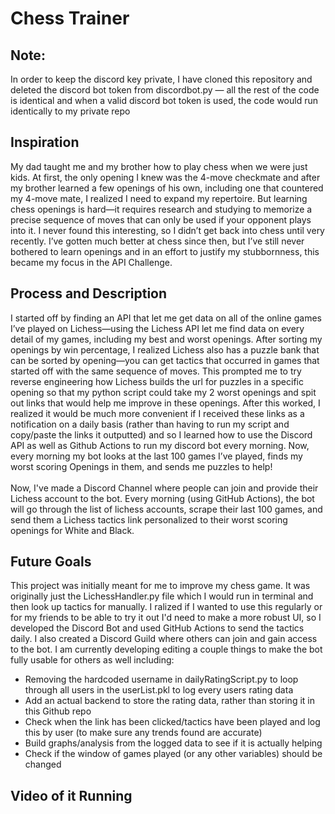 # Chess Trainer

## Note: 
In order to keep the discord key private, I have cloned this repository and deleted the discord bot token from discordbot.py — all the rest of the code is identical and when a valid discord bot token is used, the code would run identically to my private repo 

## Inspiration
My dad taught me and my brother how to play chess when we were just kids. At first, the only opening I knew was the 4-move checkmate and after my brother learned a few openings of his own, including one that countered my 4-move mate, I realized I need to expand my repertoire. But learning chess openings is hard—it requires research and studying to memorize a precise sequence of moves that can only be used if your opponent plays into it. I never found this interesting, so I didn’t get back into chess until very recently. I’ve gotten much better at chess since then, but I’ve still never bothered to learn openings and in an effort to justify my stubbornness, this became my focus in the API Challenge. 

## Process and Description
I started off by finding an API that let me get data on all of the online games I’ve played on Lichess—using the Lichess API let me find data on every detail of my games, including my best and worst openings. After sorting my openings by win percentage, I realized Lichess also has a puzzle bank that can be sorted by opening—you can get tactics that occurred in games that started off with the same sequence of moves. This prompted me to try reverse engineering how Lichess builds the url for puzzles in a specific opening so that my python script could take my 2 worst openings and spit out links that would help me improve in these openings. After this worked, I realized it would be much more convenient if I received these links as a notification on a daily basis (rather than having to run my script and copy/paste the links it outputted) and so I learned how to use the Discord API as well as Github Actions to run my discord bot every morning. Now, every morning my bot looks at the last 100 games I’ve played, finds my worst scoring Openings in them, and sends me puzzles to help! <br />
<br />
Now, I've made a Discord Channel where people can join and provide their Lichess account to the bot. Every morning (using GitHub Actions), the bot will go through the list of lichess accounts, scrape their last 100 games, and send them a Lichess tactics link personalized to their worst scoring openings for White and Black.


## Future Goals
This project was initially meant for me to improve my chess game. It was originally just the LichessHandler.py file which I would run in terminal and then look up tactics for manually. I ralized if I wanted to use this regularly or for my friends to be able to try it out I'd need to make a more robust UI, so I developed the Discord Bot and used GitHub Actions to send the tactics daily. I also created a Discord Guild where others can join and gain access to the bot. I am currently developing editing a couple things to make the bot fully usable for others as well including: <br />
- Removing the hardcoded username in dailyRatingScript.py to loop through all users in the userList.pkl to log every users rating data
- Add an actual backend to store the rating data, rather than storing it in this Github repo
- Check when the link has been clicked/tactics have been played and log this by user (to make sure any trends found are accurate)
- Build graphs/analysis from the logged data to see if it is actually helping
- Check if the window of games played (or any other variables) should be changed

## Video of it Running
